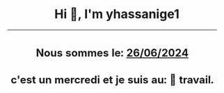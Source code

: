 <h1 align='center'>Hi 👋, I'm yhassanige1</h1>
<div align='center'>

|<h2 align='center'>Nous sommes le: <u>26/06/2024</u></h2><h2 align='center'>c'est un mercredi et je suis au: 🏢 travail.</h2>|
|---
</div>